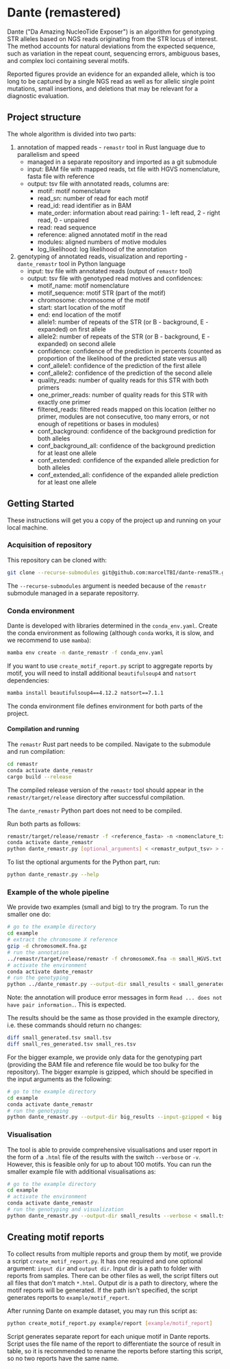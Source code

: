 # Dante (remastered)
Dante ("Da Amazing NucleoTide Exposer") is an algorithm for genotyping STR alleles based on NGS reads originating 
from the STR locus of interest. The method accounts for natural deviations from the expected sequence, such as variation 
in the repeat count, sequencing errors, ambiguous bases, and complex loci containing several motifs.

Reported figures provide an evidence for an expanded allele, which is too long to be captured by a single NGS read 
as well as for allelic single point mutations, small insertions, and deletions that may be relevant for a diagnostic 
evaluation.

## Project structure

The whole algorithm is divided into two parts: 
1. annotation of mapped reads - `remastr` tool in Rust language due to parallelism and speed
    - managed in a separate repository and imported as a git submodule  
    - input: BAM file with mapped reads, txt file with HGVS nomenclature, fasta file with reference
    - output: tsv file with annotated reads, columns are: 
        - motif: motif nomenclature
        - read_sn: number of read for each motif
        - read_id: read identifier as in BAM
        - mate_order: information about read pairing: 1 - left read, 2 - right read, 0 - unpaired
        - read: read sequence
        - reference: aligned annotated motif in the read
        - modules: aligned numbers of motive modules 
        - log_likelihood: log likelihood of the annotation
2. genotyping of annotated reads, visualization and reporting - `dante_remastr` tool in Python language
    - input: tsv file with annotated reads (output of `remastr` tool)
    - output: tsv file with genotyped read motives and confidences:
        - motif_name: motif nomenclature
        - motif_sequence: motif STR (part of the motif)
        - chromosome: chromosome of the motif
        - start: start location of the motif
        - end: end location of the motif 
        - allele1: number of repeats of the STR (or B - background, E - expanded) on first allele
        - allele2: number of repeats of the STR (or B - background, E - expanded) on second allele 
        - confidence: confidence of the prediction in percents (counted as proportion of the likelihood of the predicted state versus all)
        - conf_allele1: confidence of the prediction of the first allele
        - conf_allele2: confidence of the prediction of the second allele
        - quality_reads: number of quality reads for this STR with both primers
        - one_primer_reads: number of quality reads for this STR with exactly one primer
        - filtered_reads: filtered reads mapped on this location (either no primer, modules are not consecutive, too many errors, or not 
                    enough of repetitions or bases in modules)
        - conf_background: confidence of the background prediction for both alleles
        - conf_background_all: confidence of the background prediction for at least one allele
        - conf_extended: confidence of the expanded allele prediction for both alleles
        - conf_extended_all: confidence of the expanded allele prediction for at least one allele

## Getting Started

These instructions will get you a copy of the project up and running on your local machine. 

### Acquisition of repository

This repository can be cloned with:

```bash
git clone --recurse-submodules git@github.com:marcelTBI/dante-remaSTR.git
```

The `--recurse-submodules` argument is needed because of the `remastr` submodule managed in a separate repositorry.

### Conda environment

Dante is developed with libraries determined in the `conda_env.yaml`. Create the conda 
environment as following (although `conda` works, it is slow, and we recommend to use `mamba`):

```bash
mamba env create -n dante_remastr -f conda_env.yaml
```

If you want to use `create_motif_report.py` script to aggregate reports by motif, you will need to install 
additional `beautifulsoup4` and `natsort` dependencies:

```bash
mamba install beautifulsoup4==4.12.2 natsort==7.1.1
```

The conda environment file defines environment for both parts of the project. 

#### Compilation and running

The `remastr` Rust part needs to be compiled. Navigate to the submodule and run compilation:

```bash
cd remastr
conda activate dante_remastr
cargo build --release
```

The compiled release version of the `remastr` tool should appear in the `remastr/target/release` directory after
successful compilation. 

The `dante_remastr` Python part does not need to be compiled.  

Run both parts as follows:

```bash
remastr/target/release/remastr -f <reference_fasta> -n <nomenclature_txt> -b <reads_bam> -o <remastr_output_tsv>
conda activate dante_remastr
python dante_remastr.py [optional_arguments] < <remastr_output_tsv> > <dante_output_tsv>
```

To list the optional arguments for the Python part, run:

```bash
python dante_remastr.py --help
```
 
### Example of the whole pipeline

We provide two examples (small and big) to try the program. 
To run the smaller one do:

```bash
# go to the example directory
cd example
# extract the chromosome X reference
gzip -d chromosomeX.fna.gz  
# run the annotation
../remastr/target/release/remastr -f chromosomeX.fna -n small_HGVS.txt -b small.bam -o small_generated.tsv
# activate the environment
conda activate dante_remastr
# run the genotyping
python ../dante_remastr.py --output-dir small_results < small_generated.tsv > small_res_generated.tsv
```

Note: the annotation will produce error messages in form `Read ... does not have pair information.`. This is expected. 

The results should be the same as those provided in the example directory, i.e. these commands should return no changes:
```bash
diff small_generated.tsv small.tsv
diff small_res_generated.tsv small_res.tsv
```

For the bigger example, we provide only data for the genotyping part (providing the BAM file and reference file would be too bulky for the repository). 
The bigger example is gzipped, which should be specified in the input arguments as the following: 

```bash
# go to the example directory
cd example
conda activate dante_remastr
# run the genotyping
python dante_remastr.py --output-dir big_results --input-gzipped < big.tsv.gz > big_res.tsv
```

### Visualisation

The tool is able to provide comprehensive visualisations and user report in the form of a `.html` file of the results 
with the switch `--verbose` or `-v`. However, this is feasible only for up to about 100 motifs. You can run the smaller 
example file with additional visualisations as:

```bash
# go to the example directory
cd example
# activate the environment
conda activate dante_remastr
# run the genotyping and visualization
python dante_remastr.py --output-dir small_results --verbose < small.tsv > small_res.tsv
```

## Creating motif reports

To collect results from multiple reports and group them by motif, we provide a script `create_motif_report.py`. 
It has one required and one optional argument: `input dir` and `output dir`. Input dir is a path to folder with 
reports from samples. There can be other files as well, the script filters out all files that don't match `*.html`.
Output dir is a path to directory, where the motif reports will be generated. If the path isn't specified, 
the script generates reports to `example/motif_report`.

After running Dante on example dataset, you may run this script as:

```bash
python create_motif_report.py example/report [example/motif_report]
```

Script generates separate report for each unique motif in Dante reports. Script uses the file name of the 
report to differentiate the source of result in table, so it is recommended to rename the reports before 
starting this script, so no two reports have the same name.


